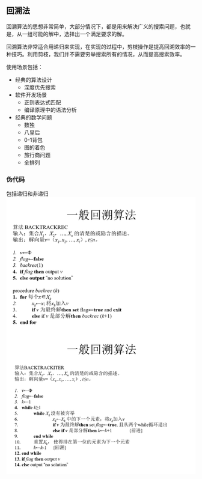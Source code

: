 ## 回溯法
回溯算法的思想非常简单，大部分情况下，都是用来解决广义的搜索问题，也就是，从一组可能的解中，选择出一个满足要求的解。

回溯算法非常适合用递归来实现，在实现的过程中，剪枝操作是提高回溯效率的一种技巧。利用剪枝，我们并不需要穷举搜索所有的情况，从而提高搜索效率。


使用场景包括：
* 经典的算法设计
    * 深度优先搜索
* 软件开发场景
    * 正则表达式匹配
    * 编译原理中的语法分析
* 经典的数学问题
    * 数独
    * 八皇后
    * 0-1背包
    * 图的着色
    * 旅行商问题
    * 全排列

### 伪代码
包括递归和非递归
![算法课上的伪代码](/algorithm/BackTracking/backtrack.png)
